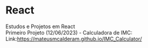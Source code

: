 # React
Estudos e Projetos em React <br/>
Primeiro Projeto (12/06/2023) - Calculadora de IMC:<br/>
Link:https://mateusmcalderam.github.io/IMC_Calculator/
